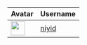 <!-- CONTRIBUTORS START -->
| Avatar | Username |
|--------|----------|
| <img src="https://avatars.githubusercontent.com/u/20237127?v=4" width="32"/> | [niyid](https://github.com/niyid) |
<!-- CONTRIBUTORS END -->

















